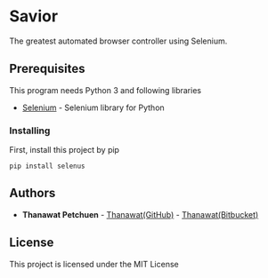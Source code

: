 # Savior

The greatest automated browser controller using Selenium.


## Prerequisites

This program needs Python 3 and following libraries

* [Selenium](https://pypi.org/project/selenium/) - Selenium library for Python


### Installing

First, install this project by pip

```
pip install selenus
```

## Authors

* **Thanawat Petchuen** - [Thanawat(GitHub)](https://github.com/thanawatpetchuen) - [Thanawat(Bitbucket)](https://bitbucket.org/thanawatpetchuen/) 


## License

This project is licensed under the MIT License 

